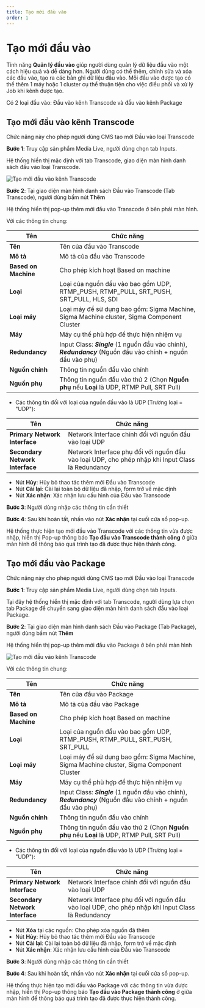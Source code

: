 ```yaml
---
title: Tạo mới đầu vào
order: 1 
---
```



# Tạo mới đầu vào

Tính năng **Quản lý đầu vào** giúp người dùng quản lý dữ liệu đầu vào một cách hiệu quả và dễ dàng hơn. Người dùng có thể thêm, chỉnh sửa và xóa các đầu vào, tạo ra các bản ghi dữ liệu đầu vào. Mỗi đầu vào được tạo có thể thêm 1 máy hoặc 1 cluster cụ thể thuận tiện cho việc điều phối và xử lý Job khi kênh được tạo.

Có 2 loại đầu vào: Đầu vào kênh Transcode và đầu vào kênh Package


## Tạo mới đầu vào kênh Transcode

Chức năng này cho phép người dùng CMS tạo mới Đầu vào loại Transcode

**Bước 1**: Truy cập sản phẩm Media Live, người dùng chọn tab Inputs. 

Hệ thống hiển thị mặc định với tab Transcode, giao diện màn hình danh sách đầu vào loại Transcode.

![Tạo mới đầu vào kênh Transcode](../images/images/create-transcode-input.png)

**Bước 2**: Tại giao diện màn hình danh sách Đầu vào Transcode (Tab Transcode), người dùng bấm nút **Thêm** 

Hệ thống hiển thị pop-up thêm mới đầu vào Transcode ở bên phải màn hình.

Với các thông tin chung:

| Tên                  | Chức năng                                                    |
| -------------------- | ------------------------------------------------------------ |
| **Tên**              | Tên của đầu vào Transcode                                    |
| **Mô tả**            | Mô tả của đầu vào Transcode                                  |
| **Based on Machine** | Cho phép kích hoạt Based on machine                          |
| **Loại**             | Loại của nguồn đầu vào bao gồm UDP, RTMP_PUSH, RTMP_PULL, SRT_PUSH, SRT_PULL, HLS, SDI |
| **Loại máy**         | Loại máy để sử dụng bao gồm: Sigma Machine, Sigma Machine cluster, Sigma Component Cluster |
| **Máy**              | Máy cụ thể phù hợp để thực hiện nhiệm vụ                     |
| **Redundancy**       | Input Class: ***Single*** (1 nguồn đầu vào chính), ***Redundancy*** (Nguồn đầu vào chính + nguồn đầu vào phụ) |
| **Nguồn chính**      | Thông tin nguồn đầu vào chính                                |
| **Nguồn phụ**        | Thông tin nguồn đầu vào thứ 2 (Chọn **Nguồn phụ** nếu **Loại** là UDP, RTMP Pull, SRT Pull) |

- Các thông tin đối với loại của nguồn đầu vào là UDP (Trường loại = "UDP"):

| Tên                             | Chức năng                                                    |
| ------------------------------- | ------------------------------------------------------------ |
| **Primary Network Interface**   | Network Interface chính đối với nguồn đầu vào loại UDP       |
| **Secondary Network Interface** | Network Interface phụ đối với nguồn đầu vào loại UDP, cho phép nhập khi Input Class là Redundancy |

- Nút **Hủy**: Hủy bỏ thao tác thêm mới Đầu vào Transcode
- Nút **Cài lại**: Cài lại toàn bộ dữ liệu đã nhập, form trở về mặc định
- Nút **Xác nhận**: Xác nhận lưu cấu hình của Đầu vào Transcode

**Bước 3**: Người dùng nhập các thông tin cần thiết 

**Bước 4**: Sau khi hoàn tất, nhấn vào nút **Xác nhận** tại cuối cửa sổ pop-up.

Hệ thống thực hiện tạo mới đầu vào Transcode với các thông tin vừa được nhập, hiển thị Pop-up thông báo **Tạo đầu vào Transcode thành công** ở giữa màn hình để thông báo quá trình tạo đã được thực hiện thành công.


## Tạo mới đầu vào Package

Chức năng này cho phép người dùng CMS tạo mới Đầu vào loại Transcode

**Bước 1**: Truy cập sản phẩm Media Live, người dùng chọn tab Inputs. 

Tại đây hệ thống hiển thị mặc định với tab Transcode, người dùng lựa chọn tab Package để chuyển sang giao diện màn hình danh sách đầu vào loại Package.

**Bước 2**: Tại giao diện màn hình danh sách Đầu vào Package (Tab Package), người dùng bấm nút **Thêm** 

Hệ thống hiển thị pop-up thêm mới đầu vào Package ở bên phải màn hình

![Tạo mới đầu vào kênh Transcode](../images/images/create-package-input.png)

Với các thông tin chung:

| Tên                  | Chức năng                                                    |
| -------------------- | ------------------------------------------------------------ |
| **Tên**              | Tên của đầu vào Package                                      |
| **Mô tả**            | Mô tả của đầu vào Package                                    |
| **Based on Machine** | Cho phép kích hoạt Based on machine                          |
| **Loại**             | Loại của nguồn đầu vào bao gồm UDP, RTMP_PUSH, RTMP_PULL, SRT_PUSH, SRT_PULL |
| **Loại máy**         | Loại máy để sử dụng bao gồm: Sigma Machine, Sigma Machine cluster, Sigma Component Cluster |
| **Máy**              | Máy cụ thể phù hợp để thực hiện nhiệm vụ                     |
| **Redundancy**       | Input Class: ***Single*** (1 nguồn đầu vào chính), ***Redundancy*** (Nguồn đầu vào chính + nguồn đầu vào phụ) |
| **Nguồn chính**      | Thông tin nguồn đầu vào chính                                |
| **Nguồn phụ**        | Thông tin nguồn đầu vào thứ 2 (Chọn **Nguồn phụ** nếu **Loại** là UDP, RTMP Pull, SRT Pull) |

- Các thông tin đối với loại của nguồn đầu vào là UDP (Trường loại = "UDP"):

| Tên                             | Chức năng                                                    |
| ------------------------------- | ------------------------------------------------------------ |
| **Primary Network Interface**   | Network Interface chính đối với nguồn đầu vào loại UDP       |
| **Secondary Network Interface** | Network Interface phụ đối với nguồn đầu vào loại UDP, cho phép nhập khi Input Class là Redundancy |

- Nút **Xóa** tại các nguồn: Cho phép xóa nguồn đã thêm
- Nút **Hủy**: Hủy bỏ thao tác thêm mới Đầu vào Transcode
- Nút **Cài lại**: Cài lại toàn bộ dữ liệu đã nhập, form trở về mặc định
- Nút **Xác nhận**: Xác nhận lưu cấu hình của Đầu vào Transcode

**Bước 3**: Người dùng nhập các thông tin cần thiết 

**Bước 4**: Sau khi hoàn tất, nhấn vào nút **Xác nhận** tại cuối cửa sổ pop-up.

Hệ thống thực hiện tạo mới đầu vào Package với các thông tin vừa được nhập, hiển thị Pop-up thông báo **Tạo đầu vào Package thành công** ở giữa màn hình để thông báo quá trình tạo đã được thực hiện thành công.
